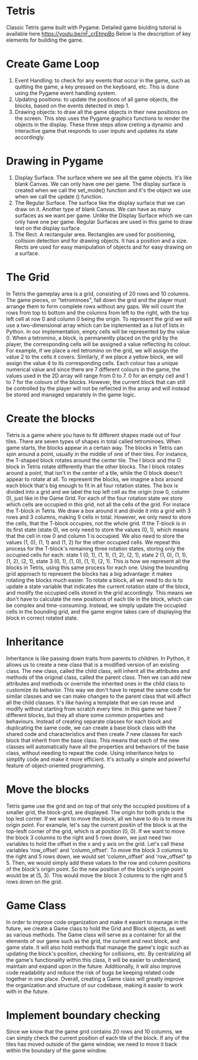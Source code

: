 # Tetris
Classic Tetris game built with Pygame. Detailed game biulding tutorial is available here https://youtu.be/nF_crEtmpBo
Below is the description of key elements for building the game.

# Create Game Loop
1. Event Handling: to check for any events that occur in the game, such as quitting the game, a key pressed on the keyboard, etc. This is done using the Pygame event handling system.
2. Updating positions: to update the positions of all game objects, the blocks, based on the events detected in step 1. 
3. Drawing objects: to draw all the game objects in their new positions on the screen. This step uses the Pygame graphics functions to render the objects in the display.
These three steps allow creting a dynamic and interactive game that responds to user inputs and updates its state accordingly.

# Drawing in Pygame
1. Display Surface. The surface where we see all the game objects. It's like blank Canvas. We can only have one per game. The display surface is created when we call the set_mode() function and it's the object we use when we call the update () function.
2. The Regular Surface. The surface like the display surface that we can draw on it. Another type of blank Canvas. We can have as many surfaces as we want per game. Unlike the Display Surface which we can only have one per game. Regular Surfaces are used in this game to draw text on the display surface. 
3. The Rect. A rectangular area. Rectangles are used for positioning, collision detection and for drawing objects. It has a position and a size. Rects are used for easy manipulation of objects and for easy drawing on a surface.

# The Grid
In Tetris the gameplay area is a grid, consisting of 20 rows and 10 columns. The game pieces, or "tetrominoes", fall down the grid and the player must arrange them to form complete rows without any gaps. We will count the rows from top to bottom and the columns from left to the right, with the top left cell at row 0 and column 0 being the origin. To represent the grid we will use a two-dimensional array which can be inplemented as a list of lists in Python. In our implementation, empty cells will be represented by the value 0. When a tetromino, a block, is permanently placed on the grid by the player, the corresponding cells will be assigned a value reflecting its colour. For example, if we place a red tetromino on the grid, we will assign the value 2 to the cells it covers. Similarly, if we place a yellow block, we will assign the value 4 to its corresponding cells. Each colour has a unique numerical value and since there are 7 different colours in the game, the values used in the 2D array will range from 0 to 7. 0 for an empty cell and 1 to 7 for the colours of the blocks. However, the current block that can still be controlled by the player will not be reflected in the array and will instead be stored and managed separately in the game logic. 

# Create the blocks
Tetris is a game where you have to fit different shapes made out of four tiles. There are seven types of shapes in total called tetrominoes. When game starts, the blocks appear in a certain way. The blocks in Tetris can spin around a point, usually in the middle of one of their tiles. For instance, the T-shaped block rotates around the center tile. The I block and the O block in Tetris rotate differently than the other blocks. The I block rotates around a point, that isn't in the center of a tile, while the O block doesn't appear to rotate at all. To represent the blocks, we imagine a box around each block that's big enough to fit in all four rotation states. The box is divided into a grid and we label the top left cell as the origin (row 0, column 0), just like in the Game Grid. For each of the four rotation state we store which cells are occupied in this grid, not all the cells of the grid. For instace the T-block in Tetris. We draw a box around it and divide it into a grid with 3 rows and 3 columns, making 9 cells in total. However, we only need to store the cells, that the T-block occupies, not the whole grid. If the T-block is in its first state (state 0), we only need to store the values (0, 1), which means that the cell in row 0 and column 1 is occupied. We also need to store the values (1, 0), (1, 1) and (1, 2) for the other occupied cells. We repeat this process for the T-block's remaining three rotation states, storing only the occupied cells for each: state 1 (0, 1), (1, 1), (1, 2), (2, 1), state 2 (1, 0), (1, 1), (1, 2), (2, 1), state 3 (0, 1), (1, 0), (1, 1), (2, 1). This is how we represent all the blocks in Tetris, using this same process for each one. Using the bounding grid approach to represent the blocks has a big advantage: it makes rotating the blocks much easier. To rotate a block, all we need to do is to update a state variable that indicates the current rotation state of the block, and modify the occupied cells stored in the grid accordingly. This means we don't have to calculate the new positions of each tile in the block, which can be complex and time-consuming. Instead, we simply update the occupied cells in the bounding grid, and the game engine takes care of displaying the block in correct rotated state. 

# Inheritance
Inheritance is like passing down traits from parents to children. In Python, it allows us to create a new class that is a modified version of an existing class. The new class, called the child class, will inherit all the attributes and methods of the original class, called the parent class. Then we can add new attributes and methods or override the inherited ones in the child class to customize its behavior. This way we don't have to repeat the same code for similar classes and we can make changes to the parent class that will affect all the child classes. It's like having a template that we can reuse and modify without starting from scratch every time. In this game we have 7 different blocks, but they all share some common properties and behaviours. Instead of creating separate classes for each block and duplicating the same code, we can create a base block class with the shared code and characteristics and then create 7 new classes for each block that inherit from the base class. This means that each of the new classes will automatically have all the properties and behaviors of the base class, without needing to repeat the code. Using inheritance helps to simplify code and make it more efficient. It's actually a simple and powerful feature of object-oriented programming.

# Move the blocks
Tetris game use the grid and on top of that only the occupied positions of a smaller grid, the block-grid, are displayed. The origin for both grids is the top lest corner. If we want to move the block, all we have to do is to move its origin point. For example, let's say the current positin of the block is at the top-lesft corner of the grid, which is at position (0, 0). If we want to move the block 3 columns to the right and 5 rows down, we just need two variables to hold the offset in the x and y axis on the grid. Let's call these variables 'row_offset' and 'column_offset'. To move the block 3 columns to the right and 5 rows down, we would set 'column_offset' and 'row_offset" tp 5. Then, we would simply add these values to the row and column positions of the block's origin point. So the new position of the block's origin point would be at (5, 3). This would move the block 3 columns to the right and 5 rows down on the grid. 

# Game Class
In order to improve code organization and make it easiert to manage in the future, we create a Game class to hold the Grid and Block objects, as well as various methods. The Game class will serve as a container for all the elements of our game such as the grid, the current and next block, and game state. It will also hold methods that manage the game's logic such as updating the block's position, checking for collisions, etc. By centralizing all the game's functionality within this class, it will be easier to understand, maintain and expand upon in the future. Additionally, it will also improve code readability and reduce the risk of bugs be keeping related code together in one place. Overall, creating a Game class will greatly improve the organization and structure of our codebase, making it easier to work with in the future. 

# Implement boundary checking
Since we know that the game grid contains 20 rows and 10 columns, we can simply check the current position of each tile of the block. If any of the tiles has moved outside of the game window, we need to move it back within the boundary of the game window.
